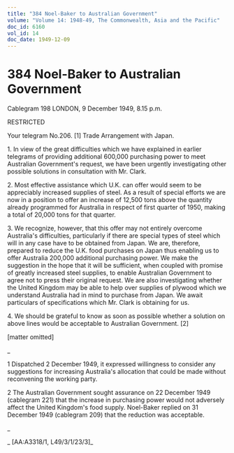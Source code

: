 ```yaml
---
title: "384 Noel-Baker to Australian Government"
volume: "Volume 14: 1948-49, The Commonwealth, Asia and the Pacific"
doc_id: 6160
vol_id: 14
doc_date: 1949-12-09
---
```


# 384 Noel-Baker to Australian Government

Cablegram 198 LONDON, 9 December 1949, 8.15 p.m.

RESTRICTED

Your telegram No.206. [1] Trade Arrangement with Japan.

1\. In view of the great difficulties which we have explained in earlier telegrams of providing additional 600,000 purchasing power to meet Australian Government's request, we have been urgently investigating other possible solutions in consultation with Mr. Clark.

2\. Most effective assistance which U.K. can offer would seem to be appreciably increased supplies of steel. As a result of special efforts we are now in a position to offer an increase of 12,500 tons above the quantity already programmed for Australia in respect of first quarter of 1950, making a total of 20,000 tons for that quarter.

3\. We recognize, however, that this offer may not entirely overcome Australia's difficulties, particularly if there are special types of steel which will in any case have to be obtained from Japan. We are, therefore, prepared to reduce the U.K. food purchases on Japan thus enabling us to offer Australia 200,000 additional purchasing power. We make the suggestion in the hope that it will be sufficient, when coupled with promise of greatly increased steel supplies, to enable Australian Government to agree not to press their original request. We are also investigating whether the United Kingdom may be able to help over supplies of plywood which we understand Australia had in mind to purchase from Japan. We await particulars of specifications which Mr. Clark is obtaining for us.

4\. We should be grateful to know as soon as possible whether a solution on above lines would be acceptable to Australian Government. [2]

[matter omitted]

_

1 Dispatched 2 December 1949, it expressed willingness to consider any suggestions for increasing Australia's allocation that could be made without reconvening the working party.

2 The Australian Government sought assurance on 22 December 1949 (cablegram 221) that the increase in purchasing power would not adversely affect the United Kingdom's food supply. Noel-Baker replied on 31 December 1949 (cablegram 209) that the reduction was acceptable.

_

_ [AA:A3318/1, L49/3/1/23/3]_
